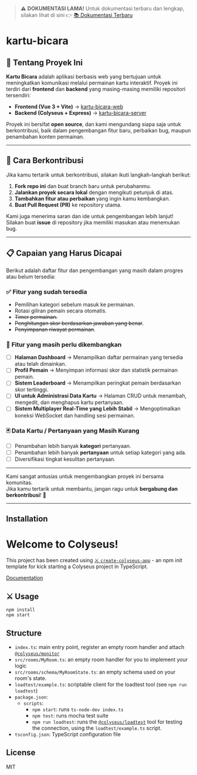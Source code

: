 > ⚠️ **DOKUMENTASI LAMA!** Untuk dokumentasi terbaru dan lengkap, silakan lihat di sini 👉 [📚 Dokumentasi Terbaru](https://github.com/Ikhsanheriyawan2404/kartu-bicara-ui/blob/main/README.md)


# kartu-bicara

## 📌 Tentang Proyek Ini

**Kartu Bicara** adalah aplikasi berbasis web yang bertujuan untuk meningkatkan komunikasi melalui permainan kartu interaktif. Proyek ini terdiri dari **frontend** dan **backend** yang masing-masing memiliki repositori tersendiri:

- **Frontend (Vue 3 + Vite)** → [kartu-bicara-web](https://github.com/ikhsanheriyawan2404/kartu-bicara-web)
- **Backend (Colyseus + Express)** → [kartu-bicara-server](https://github.com/Ikhsanheriyawan2404/kartu-bicara-server)

Proyek ini bersifat **open source**, dan kami mengundang siapa saja untuk berkontribusi, baik dalam pengembangan fitur baru, perbaikan bug, maupun penambahan konten permainan.

---

## 🚀 Cara Berkontribusi

Jika kamu tertarik untuk berkontribusi, silakan ikuti langkah-langkah berikut:

1. **Fork repo ini** dan buat branch baru untuk perubahanmu.
2. **Jalankan proyek secara lokal** dengan mengikuti petunjuk di atas.
3. **Tambahkan fitur atau perbaikan** yang ingin kamu kembangkan.
4. **Buat Pull Request (PR)** ke repository utama.

Kami juga menerima saran dan ide untuk pengembangan lebih lanjut! Silakan buat **issue** di repository jika memiliki masukan atau menemukan bug.

---

## 📋 Capaian yang Harus Dicapai

Berikut adalah daftar fitur dan pengembangan yang masih dalam progres atau belum tersedia:

### ✅ **Fitur yang sudah tersedia**
- Pemilihan kategori sebelum masuk ke permainan.
- Rotasi giliran pemain secara otomatis.
- ~~Timer permainan.~~
- ~~Penghitungan skor berdasarkan jawaban yang benar~~.
- ~~Penyimpanan riwayat permainan~~.

### 🚧 **Fitur yang masih perlu dikembangkan**
- [ ] **Halaman Dashboard** → Menampilkan daftar permainan yang tersedia atau telah dimainkan.
- [ ] **Profil Pemain** → Menyimpan informasi skor dan statistik permainan pemain.
- [ ] **Sistem Leaderboard** → Menampilkan peringkat pemain berdasarkan skor tertinggi.
- [ ] **UI untuk Administrasi Data Kartu** → Halaman CRUD untuk menambah, mengedit, dan menghapus kartu pertanyaan.
- [ ] **Sistem Multiplayer Real-Time yang Lebih Stabil** → Mengoptimalkan koneksi WebSocket dan handling sesi permainan.

### 🃏 **Data Kartu / Pertanyaan yang Masih Kurang**
- [ ] Penambahan lebih banyak **kategori** pertanyaan.
- [ ] Penambahan lebih banyak **pertanyaan** untuk setiap kategori yang ada.
- [ ] Diversifikasi tingkat kesulitan pertanyaan.

---

Kami sangat antusias untuk mengembangkan proyek ini bersama komunitas.  
Jika kamu tertarik untuk membantu, jangan ragu untuk **bergabung dan berkontribusi**! 🚀

---

## Installation
# Welcome to Colyseus!

This project has been created using [⚔️ `create-colyseus-app`](https://github.com/colyseus/create-colyseus-app/) - an npm init template for kick starting a Colyseus project in TypeScript.

[Documentation](http://docs.colyseus.io/)

## :crossed_swords: Usage

```
npm install
npm start
```

## Structure

- `index.ts`: main entry point, register an empty room handler and attach [`@colyseus/monitor`](https://github.com/colyseus/colyseus-monitor)
- `src/rooms/MyRoom.ts`: an empty room handler for you to implement your logic
- `src/rooms/schema/MyRoomState.ts`: an empty schema used on your room's state.
- `loadtest/example.ts`: scriptable client for the loadtest tool (see `npm run loadtest`)
- `package.json`:
    - `scripts`:
        - `npm start`: runs `ts-node-dev index.ts`
        - `npm test`: runs mocha test suite
        - `npm run loadtest`: runs the [`@colyseus/loadtest`](https://github.com/colyseus/colyseus-loadtest/) tool for testing the connection, using the `loadtest/example.ts` script.
- `tsconfig.json`: TypeScript configuration file


## License

MIT
